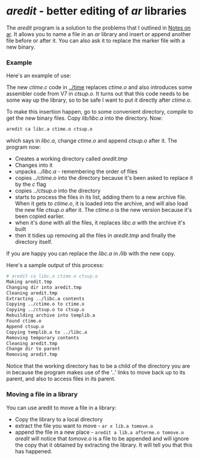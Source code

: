 # _aredit_ -  better editing of _ar_  libraries

The _aredit_ program is a solution to the problems that I outlined in [Notes on ar](../notes/ar.md). It allows you to name a file in an _ar_ library and insert or append another file before or after it. You can also ask it to replace the marker file with a new binary.

### Example

Here's an example of use:

The new _ctime.c_ code in [../time](../time) replaces _ctime.o_ and also introduces some assembler code from V7 in _ctsup.o_. It turns out that this code needs to be some way up the library, so to be safe I want to put it directly after _ctime.o_.

To make this insertion happen, go to some convenient directory, compile to get the new binary files. Copy _lib/libc.a_ into the directory. Now:

```sh
aredit ca libc.a ctime.o ctsup.o
```
which says in _libc.a_, change _ctime.o_ and append _ctsup.o_ after it. The program now:

* Creates a working directory called _aredit.tmp_
* Changes into it
* unpacks _../libc.a_ - remembering the order of files
* copies _../ctime.o_ into the directory because it's been asked  to replace it by the _c_ flag
* copies _../ctsup.o_ into the directory
* starts to process the files in its list, adding them to a new archive file. When it gets to _ctime.o_, it is loaded into the archive, and will also load the new file _ctsup.o_ after it. The _ctime.o_ is the new version because it's been copied earlier.
* when it's done with all the files, it replaces _libc.a_ with the archive it's built
* then it tidies up removing all the files in _aredit.tmp_ and finally the directory itself.

If you are happy you can replace the _libc.a_ in _/lib_ with the new copy.

Here's a sample output of this process:

``` sh
# aredit ca libc.a ctime.o ctsup.o
Making aredit.tmp
Changing dir into aredit.tmp
Cleaning aredit.tmp
Extracting ../libc.a contents
Copying ../ctime.o to ctime.o
Copying ../ctsup.o to ctsup.o
Rebuilding archive into templib.a
Found ctime.o
Append ctsup.o
Copying templib.a to ../libc.a
Removing temporary contents
Cleaning aredit.tmp
Change dir to parent
Removing aredit.tmp
```

Notice that the working directory has to be a child of the directory you are in because the program makes use of the '..' links to move back up to its parent, and also to access files in its parent.

### Moving a file in a library

 You can use aredit to move a file in a library:

 * Copy the library to a local directory
 * extract the file you want to move - ```ar x lib.a tomove.o```
 * append the file in a new place - ```aredit a lib.a afterme.o tomove.o```
   _aredit_ will notice that _tomove.o_ is a file to be appended and will ignore the copy that it obtained by extracting the library. It will tell you that this has happened.
